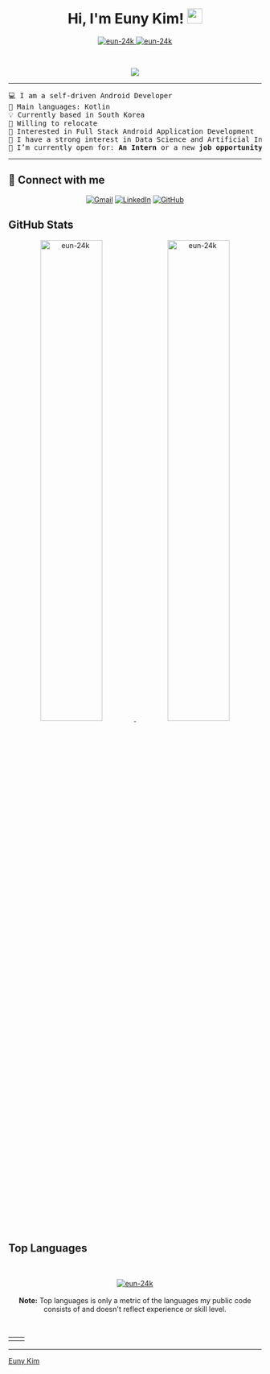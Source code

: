 <h1 align="center">
Hi, I'm Euny Kim!
	<a href="https://github.com/eun-24k" target="_self">
		<img src="https://media.giphy.com/media/hvRJCLFzcasrR4ia7z/giphy.gif" width="30">
	</a>
</h1>
<p align="center">
	<a href="https://github.com/eun-24k">
		<img src="https://komarev.com/ghpvc/?username=eun-24k&label=Profile%20views&color=0e75b6&style=flat" alt="eun-24k" />
	</a>
	<a href="https://github.com/eun-24k">
		<img src="https://img.shields.io/github/followers/eun-24k?label=Followers" alt="eun-24k" />
	</a>
</p>
<br/>
<p align="center">
	<a href="https://github.com/eun-24k">
		<img src="https://readme-typing-svg.herokuapp.com?lines=Android+Developer;Open+To+Work;Freelancer;Always%20learning%20new%20things&center=true&width=380&height=45">
	</a>
</p>

<hr>

<pre>
💻 I am a self-driven Android Developer
🌟 Main languages: Kotlin
💡 Currently based in South Korea
🧸 Willing to relocate
🚩 Interested in Full Stack Android Application Development
📝 I have a strong interest in Data Science and Artificial Intelligence
🤔 I’m currently open for: <b>An Intern</b> or a new <b>job opportunity</b></a>
</pre>
<hr>

## 🤝 Connect with me
<p align="center">
	<a href="mailto:euny4535@gmail.com"><img img src="https://img.shields.io/badge/gmail-%23EA4335.svg?style=plastic&logo=gmail&logoColor=white" alt="Gmail"/></a>
	<a href="https://www.linkedin.com/in/euny-kim/"><img src="https://img.shields.io/badge/linkedin-%230A66C2.svg?style=plastic&logo=linkedin&logoColor=white" alt="LinkedIn"/></a>
	<a href="https://github.com/eun-24k"><img src="https://img.shields.io/badge/github-%23181717.svg?style=plastic&logo=github&logoColor=white" alt="GitHub"/></a>
</p>




## <a href="https://github.com/eun-24k"></a> GitHub Stats


<p align="center">
	<a href="https://github.com/eun-24k">
	<img width="49.5%" src="https://github-readme-stats.vercel.app/api?username=eun-24k&show_icons=true" alt="eun-24k">
	<img width="49.5%" src="https://github-readme-streak-stats.herokuapp.com/?user=eun-24k" alt="eun-24k">
	</a>
	<br/>
</p>
<br/>

<!--
<summary><b>⚡ Activity graph</b></summary>
<br/>
<p align="center">
	<a href="https://github.com/eun-24k">
		<img src="https://activity-graph.herokuapp.com/graph?username=eun-24k&bg_color=ffffff&color=000000&line=000000&point=000000&area=true&hide_border=true" alt="eun-24k">
	</a>
</p>
<br/>
-->

## <a href="https://github.com/eun-24k"></a> Top Languages
<br/>

<p align="center">
	<a href="https://github.com/eun-24k">
	<img src="https://github-readme-stats.vercel.app/api/top-langs/?username=eun-24k&langs_count=8&layout=compact" alt="eun-24k">
	</a>
	<br/>
<br/>
<b>Note:</b> Top languages is only a metric of the languages my public code consists of and doesn't reflect experience or skill level.
</p>
<br/>

<table style="border: none">
  <tr>
  <td width="50%" valign="top">



  </td>
  </tr>
</table>

------

[Euny Kim](https://github.com/eun-24k)
